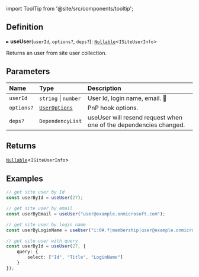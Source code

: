import ToolTip from '@site/src/components/tooltip';

## Definition

▸ **useUser**(`userId`, `options?`, `deps?`): [`Nullable`](../Types/NullableT.md)<`ISiteUserInfo`\>

Returns an user from site user collection.

## Parameters

| Name | Type | Description |
| :------ | :------ | :------ |
| `userId` | `string` \| `number` | User Id, login name, email. <ToolTip text="Changing the value repeats request">🚩</ToolTip> |
| `options?` | [`UserOptions`](../Interfaces/UserOptions.md) | PnP hook options.  |
| `deps?` | `DependencyList` | useUser will resend request when one of the dependencies changed. |

## Returns

[`Nullable`](../Types/NullableT.md)<`ISiteUserInfo`\>

## Examples

```typescript
// get site user by Id
const userById = useUser(27);

// get site user by email
const userByEmail = useUser("user@example.onmicrosoft.com");

// get site user by login name
const userByLoginName = useUser("i:0#.f|membership|user@example.onmicrosoft.com");

// get site user with query
const userById = useUser(27, {
	query: {
		select: ["Id", "Title", "LoginName"]
	}
});
```